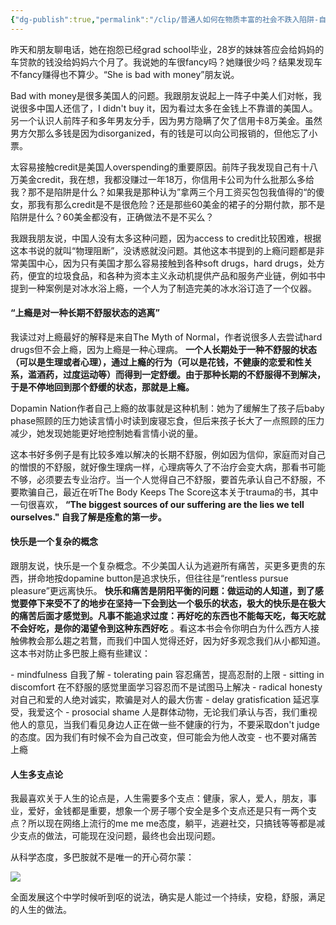 ```yaml
---
{"dg-publish":true,"permalink":"/clip/普通人如何在物质丰富的社会不跌入陷阱-自我了解-适中-谨慎和平衡/","title":"普通人如何在物质丰富的社会不跌入陷阱：自我了解，适中，谨慎和平衡","created":"2025-07-13T11:33:26.099+08:00"}
---
```


昨天和朋友聊电话，她在抱怨已经grad school毕业，28岁的妹妹答应会给妈妈的车贷款的钱没给妈妈六个月了。我说她的车很fancy吗？她赚很少吗？结果发现车不fancy赚得也不算少。“She is bad with money”朋友说。

Bad with money是很多美国人的问题。我跟朋友说起上一阵子中美人们对帐，我说很多中国人还信了，I didn't buy it，因为看过太多在金钱上不靠谱的美国人。另一个认识人前阵子和多年男友分手，因为男方隐瞒了欠了信用卡8万美金。虽然男方欠那么多钱是因为disorganized，有的钱是可以向公司报销的，但他忘了小票。

太容易接触credit是美国人overspending的重要原因。前阵子我发现自己有十八万美金credit，我在想，我都没赚过一年18万，你信用卡公司为什么批那么多给我？那不是陷阱是什么？如果我是那种认为”拿两三个月工资买包包我值得的“的傻女，那我有那么credit是不是很危险？还是那些60美金的裙子的分期付款，那不是陷阱是什么？60美金都没有，正确做法不是不买么？

我跟我朋友说，中国人没有太多这种问题，因为access to credit比较困难，根据这本书说的就叫“物理阻断”，没诱惑就没问题。其他这本书提到的上瘾问题都是非常美国中心，因为只有美国才那么容易接触到各种soft drugs，hard drugs，处方药，便宜的垃圾食品，和各种为资本主义永动机提供产品和服务产业链，例如书中提到一种案例是对冰水浴上瘾，一个人为了制造完美的冰水浴订造了一个仪器。

#### “上瘾是对一种长期不舒服状态的逃离”

我读过对上瘾最好的解释是来自The Myth of Normal，作者说很多人去尝试hard drugs但不会上瘾，因为上瘾是一种心理病。 **一个人长期处于一种不舒服的状态（可以是生理或者心理），通过上瘾的行为（可以是花钱，不健康的恋爱和性关系，滥酒药，过度运动等）而得到一定舒缓。由于那种长期的不舒服得不到解决，于是不停地回到那个舒缓的状态，那就是上瘾。**

Dopamin Nation作者自己上瘾的故事就是这种机制：她为了缓解生了孩子后baby phase照顾的压力她读言情小时读到废寝忘食，但后来孩子长大了一点照顾的压力减少，她发现她能更好地控制她看言情小说的量。

这本书好多例子是有比较多难以解决的长期不舒服，例如因为信仰，家庭而对自己的憎恨的不舒服，就好像生理病一样，心理病等久了不治疗会变大病，那看书可能不够，必须要去专业治疗。当一个人觉得自己不舒服，要首先承认自己不舒服，不要欺骗自己，最近在听The Body Keeps The Score这本关于trauma的书，其中一句很喜欢， **“The biggest sources of our suffering are the lies we tell ourselves." 自我了解是痊愈的第一步。**

#### 快乐是一个复杂的概念

跟朋友说，快乐是一个复杂概念。不少美国人认为逃避所有痛苦，买更多更贵的东西，拼命地按dopamine button是追求快乐，但往往是“rentless pursue pleasure”更远离快乐。 **快乐和痛苦是阴阳平衡的问题：做运动的人知道，到了感觉要停下来受不了的地步在坚持一下会到达一个极乐的状态，极大的快乐是在极大的痛苦后面才感觉到。凡事不能追求过度：再好吃的东西也不能每天吃，每天吃就不会好吃，是你的渴望令到这种东西好吃** 。看这本书会令你明白为什么西方人接触佛教会那么趨之若鶩，而我们中国人觉得还好，因为好多观念我们从小都知道。这本书对防止多巴胺上瘾有些建议：

\- mindfulness 自我了解 - tolerating pain 容忍痛苦，提高忍耐的上限 - sitting in discomfort 在不舒服的感觉里面学习容忍而不是试图马上解决 - radical honesty 对自己和爱的人绝对诚实，欺骗是对人的最大伤害 - delay gratisfication 延迟享受，我爱这个 - prosocial shame 人是群体动物，无论我们承认与否，我们重视他人的意见，当我们看见身边人正在做一些不健康的行为，不要采取don't judge的态度。因为我们有时候不会为自己改变，但可能会为他人改变 - 也不要对痛苦上瘾

#### 人生多支点论

我最喜欢关于人生的论点是，人生需要多个支点：健康，家人，爱人，朋友，事业，爱好，金钱都是重要，想象一个房子哪个安全是多个支点还是只有一两个支点？所以现在网络上流行的me me me态度，躺平，逃避社交，只搞钱等等都是减少支点的做法，可能现在没问题，最终也会出现问题。

从科学态度，多巴胺就不是唯一的开心荷尔蒙：

![](https://img9.doubanio.com/view/thing_review/l/public/p12477595.jpg)

全面发展这个中学时候听到呕的说法，确实是人能过一个持续，安稳，舒服，满足的人生的做法。
